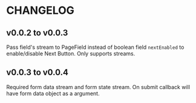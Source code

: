 # CHANGELOG

## v0.0.2 to v0.0.3

Pass field's stream to PageField instead of boolean field `nextEnabled` to enable/disable Next Button. Only supports streams.

## v0.0.3 to v0.0.4

Required form data stream and form state stream. On submit callback will have form data object as a argument.